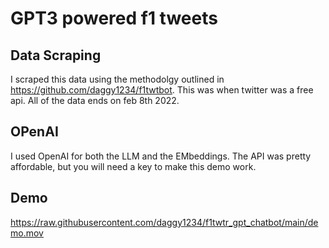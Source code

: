 # GPT3 powered f1 tweets

## Data Scraping

I scraped this data using the methodolgy outlined in https://github.com/daggy1234/f1twtbot. This was when twitter was a free api. All of the data ends on feb 8th 2022.

## OPenAI

I used OpenAI for both the LLM and the EMbeddings. The API was pretty affordable, but you will need a key to make this demo work.

## Demo

https://raw.githubusercontent.com/daggy1234/f1twtr_gpt_chatbot/main/demo.mov
